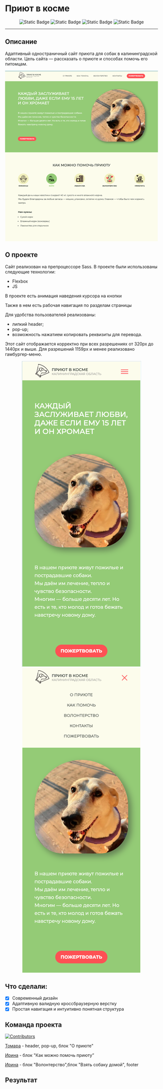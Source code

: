 # Приют в косме

<div align="center">
<img alt="Static Badge" src="https://img.shields.io/badge/HTML-28%-green">
<img alt="Static Badge" src="https://img.shields.io/badge/SCSS-42.9%-92cc72">
<img alt="Static Badge" src="https://img.shields.io/badge/JavaScript-12.1%-f1f1ba">
<img alt="Static Badge" src="https://img.shields.io/badge/SCSS-70.8%25-blue">
</div>

---

## Описание

Адаптивный одностраничный сайт приюта для собак в калининградской области.
Цель сайта — рассказать о приюте и способах помочь его питомцам.

<div align="center">
<img src="./readme-assets/site.png">
</div>

## О проекте

Сайт реализован на препроцессоре Sass. В проекте были использованы следующие технологии:

- Flexbox
- JS

В проекте есть анимация наведения курсора на кнопки

Также в нем есть рабочая навигация по разделам страницы

Для удобства пользователей реализованы:

- липкий header;
- pop-up;
- возможность нажатием копировать реквизиты для перевода.

Этот сайт отображается корректно при всех разрешениях от 320px до 1440px и выше. Для разрешений 1159px и менее реализовано гамбургер-меню.

<div align="center">
<img src="./readme-assets/header.png">
<img src="./readme-assets/menu.png">
</div>

## Что сделали:

- [x] Современный дизайн
- [x] Адаптивную валидную кроссбраузерную верстку
- [x] Простая навигация и интуитивно понятная структура

## Команда проекта

[![Contributors](https://contrib.rocks/image?repo=Glazunovatomara/shelter)](https://github.com/Glazunovatomara/shelter/graphs/contributors)

[Томара](https://github.com/Glazunovatomara) - header, pop-up, блок "О приюте"

[Ирина](https://github.com/lrina7) - блок "Как можно помочь приюту”

[Ирина](https://github.com/Black8Jade) - блок "Волонтерство",блок "Взять собаку домой", footer

## Результат

